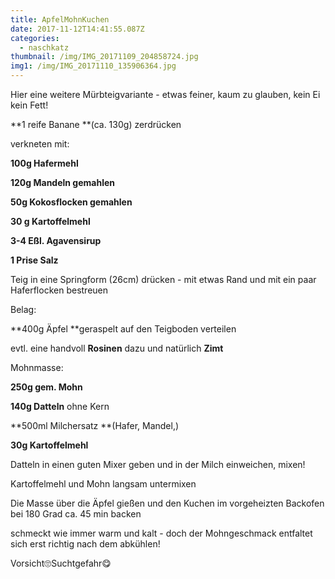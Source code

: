 ```yaml
---
title: ApfelMohnKuchen
date: 2017-11-12T14:41:55.087Z
categories:
  - naschkatz
thumbnail: /img/IMG_20171109_204858724.jpg
img1: /img/IMG_20171110_135906364.jpg
---
```

Hier eine weitere Mürbteigvariante - etwas feiner, kaum zu glauben, kein Ei kein Fett!

**1 reife Banane **(ca. 130g) zerdrücken

verkneten mit:

**100g Hafermehl**

**120g Mandeln gemahlen**

**50g Kokosflocken gemahlen**

**30 g Kartoffelmehl**

**3-4 Eßl. Agavensirup**

**1 Prise Salz**

Teig in eine Springform (26cm) drücken - mit etwas Rand und mit ein paar Haferflocken bestreuen

Belag:

**400g Äpfel **geraspelt auf den Teigboden verteilen

evtl. eine handvoll **Rosinen** dazu und natürlich **Zimt**

Mohnmasse:

**250g gem. Mohn**

**140g Datteln** ohne Kern

**500ml Milchersatz **(Hafer, Mandel,)

**30g Kartoffelmehl**

Datteln in einen guten Mixer geben und in der Milch einweichen, mixen!

Kartoffelmehl und Mohn langsam untermixen

Die Masse über die Äpfel  gießen und  den Kuchen im vorgeheizten Backofen bei 180 Grad ca. 45 min backen

schmeckt wie immer warm und kalt - doch der Mohngeschmack entfaltet sich erst richtig nach dem abkühlen!

Vorsicht🙄Suchtgefahr😋
